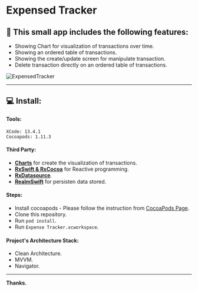 # **Expensed Tracker**

## 🔖 This small app includes the following features:
 
- Showing Chart for visualization of transactions over time.
- Showing an ordered table of transactions.
- Showing the create/update screen for manipulate transaction.
- Delete transaction directly on an ordered table of transactions.

![ExpensedTracker](https://user-images.githubusercontent.com/13637757/183473049-e70243b0-2337-4903-87ea-5c89293b7074.png)
_____

## 💻 Install:

#### Tools:

```
XCode: 13.4.1
Cocoapods: 1.11.3
```

#### Third Party:

- **[Charts](https://github.com/danielgindi/Charts)** for create the visualization of transactions.
- **[RxSwift & RxCocoa](https://github.com/ReactiveX/RxSwift)** for Reactive programming.
- **[RxDatasource](https://github.com/RxSwiftCommunity/RxDataSources)**.
- **[RealmSwift](https://github.com/realm/realm-swift)** for persisten data stored.

#### Steps:

* Install cocoapods - Please follow the instruction from [CocoaPods Page](https://guides.cocoapods.org/using/getting-started.html).
* Clone this repository.
* Run `pod install`.
* Run `Expense Tracker.xcworkspace`.

#### Project's Architecture Stack:

* Clean Architecture.
* MVVM.
* Navigator.
_____________
**Thanks.**
